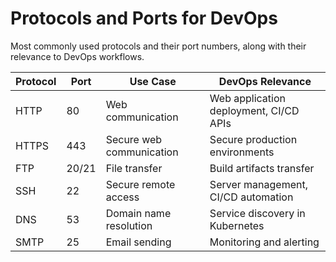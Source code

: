 # Protocols and Ports for DevOps

Most commonly used protocols and their port numbers, along with their relevance to DevOps workflows.

| Protocol | Port  | Use Case                          | DevOps Relevance                          |
|----------|------|----------------------------------|-------------------------------------------|
| HTTP     | 80   | Web communication                | Web application deployment, CI/CD APIs    |
| HTTPS    | 443  | Secure web communication         | Secure production environments            |
| FTP      | 20/21| File transfer                    | Build artifacts transfer                  |
| SSH      | 22   | Secure remote access             | Server management, CI/CD automation       |
| DNS      | 53   | Domain name resolution           | Service discovery in Kubernetes           |
| SMTP     | 25   | Email sending                    | Monitoring and alerting                   |
